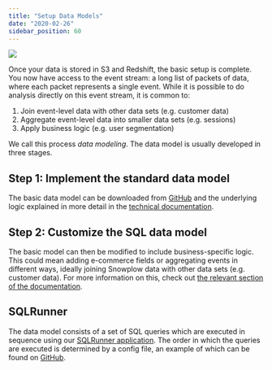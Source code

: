 ```yaml
---
title: "Setup Data Models"
date: "2020-02-26"
sidebar_position: 60
---
```


![](images/snowplow-aws-pipeline-datamodeling.png)

Once your data is stored in S3 and Redshift, the basic setup is complete. You now have access to the event stream: a long list of packets of data, where each packet represents a single event. While it is possible to do analysis directly on this event stream, it is common to:

1. Join event-level data with other data sets (e.g. customer data)
2. Aggregate event-level data into smaller data sets (e.g. sessions)
3. Apply business logic (e.g. user segmentation)

We call this process _data modeling_. The data model is usually developed in three stages.

## Step 1: Implement the standard data model

The basic data model can be downloaded from [GitHub](https://github.com/snowplow/data-models) and the underlying logic explained in more detail in the [technical documentation](https://snowplowanalytics.com/blog/2016/03/16/introduction-to-event-data-modeling/).

## Step 2: Customize the SQL data model

The basic model can then be modified to include business-specific logic. This could mean adding e-commerce fields or aggregating events in different ways, ideally joining Snowplow data with other data sets (e.g. customer data). For more information on this, check out [the relevant section of the documentation](/docs/modeling-your-data/the-snowplow-web-data-model/index.md#Customizing_the_model).

## SQLRunner

The data model consists of a set of SQL queries which are executed in sequence using our [SQLRunner application](https://github.com/snowplow/sql-runner). The order in which the queries are executed is determined by a config file, an example of which can be found on [GitHub](https://github.com/snowplow/web-data-model/blob/master/sql-runner/playbooks/web-model.yml.tmpl).
